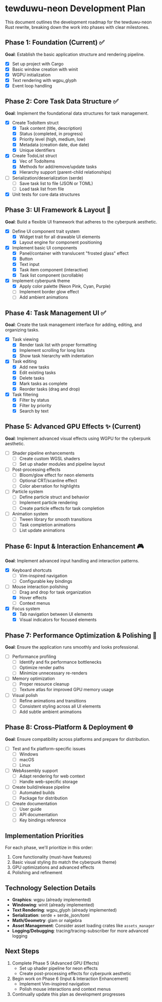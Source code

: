 # tewduwu-neon Development Plan

This document outlines the development roadmap for the tewduwu-neon Rust rewrite, breaking down the work into phases with clear milestones.

## Phase 1: Foundation (Current) ✅

**Goal**: Establish the basic application structure and rendering pipeline.

- [x] Set up project with Cargo
- [x] Basic window creation with winit
- [x] WGPU initialization
- [x] Text rendering with wgpu_glyph
- [x] Event loop handling

## Phase 2: Core Task Data Structure ✅

**Goal**: Implement the foundational data structures for task management.

- [x] Create TodoItem struct
  - [x] Task content (title, description)
  - [x] Status (completed, in progress)
  - [x] Priority level (high, medium, low)
  - [x] Metadata (creation date, due date)
  - [x] Unique identifiers
- [x] Create TodoList struct
  - [x] Vec of TodoItems
  - [x] Methods for add/remove/update tasks
  - [x] Hierarchy support (parent-child relationships)
- [ ] Serialization/deserialization (serde)
  - [ ] Save task list to file (JSON or TOML)
  - [ ] Load task list from file
- [x] Unit tests for core data structures

## Phase 3: UI Framework & Layout 🚀

**Goal**: Build a flexible UI framework that adheres to the cyberpunk aesthetic.

- [x] Define UI component trait system
  - [x] Widget trait for all drawable UI elements
  - [x] Layout engine for component positioning
- [x] Implement basic UI components
  - [x] Panel/container with translucent "frosted glass" effect
  - [x] Button
  - [x] Text input
  - [x] Task item component (interactive)
  - [x] Task list component (scrollable)
- [x] Implement cyberpunk theme
  - [x] Apply color palette (Neon Pink, Cyan, Purple)
  - [ ] Implement border glow effect
  - [ ] Add ambient animations

## Phase 4: Task Management UI ✅

**Goal**: Create the task management interface for adding, editing, and organizing tasks.

- [x] Task viewing
  - [x] Render task list with proper formatting
  - [x] Implement scrolling for long lists
  - [x] Show task hierarchy with indentation
- [x] Task editing
  - [x] Add new tasks
  - [x] Edit existing tasks
  - [x] Delete tasks
  - [x] Mark tasks as complete
  - [x] Reorder tasks (drag and drop)
- [x] Task filtering
  - [x] Filter by status
  - [x] Filter by priority
  - [x] Search by text

## Phase 5: Advanced GPU Effects ✨ (Current)

**Goal**: Implement advanced visual effects using WGPU for the cyberpunk aesthetic.

- [ ] Shader pipeline enhancements
  - [ ] Create custom WGSL shaders
  - [ ] Set up shader modules and pipeline layout
- [ ] Post-processing effects
  - [ ] Bloom/glow effect for neon elements
  - [ ] Optional CRT/scanline effect
  - [ ] Color aberration for highlights
- [ ] Particle system
  - [ ] Define particle struct and behavior
  - [ ] Implement particle rendering
  - [ ] Create particle effects for task completion
- [ ] Animation system
  - [ ] Tween library for smooth transitions
  - [ ] Task completion animations
  - [ ] List update animations

## Phase 6: Input & Interaction Enhancement 🎮

**Goal**: Implement advanced input handling and interaction patterns.

- [x] Keyboard shortcuts
  - [ ] Vim-inspired navigation
  - [ ] Configurable key bindings
- [ ] Mouse interaction polishing
  - [ ] Drag and drop for task organization
  - [x] Hover effects
  - [ ] Context menus
- [x] Focus system
  - [x] Tab navigation between UI elements
  - [x] Visual indicators for focused elements

## Phase 7: Performance Optimization & Polishing 🔧

**Goal**: Ensure the application runs smoothly and looks professional.

- [ ] Performance profiling
  - [ ] Identify and fix performance bottlenecks
  - [ ] Optimize render paths
  - [ ] Minimize unnecessary re-renders
- [ ] Memory optimization
  - [ ] Proper resource cleanup
  - [ ] Texture atlas for improved GPU memory usage
- [ ] Visual polish
  - [ ] Refine animations and transitions
  - [ ] Consistent styling across all UI elements
  - [ ] Add subtle ambient animations

## Phase 8: Cross-Platform & Deployment 🌐

**Goal**: Ensure compatibility across platforms and prepare for distribution.

- [ ] Test and fix platform-specific issues
  - [ ] Windows
  - [ ] macOS
  - [ ] Linux
- [ ] WebAssembly support
  - [ ] Adapt rendering for web context
  - [ ] Handle web-specific storage
- [ ] Create build/release pipeline
  - [ ] Automated builds
  - [ ] Package for distribution
- [ ] Create documentation
  - [ ] User guide
  - [ ] API documentation
  - [ ] Key bindings reference

## Implementation Priorities

For each phase, we'll prioritize in this order:
1. Core functionality (must-have features)
2. Basic visual styling (to match the cyberpunk theme)
3. GPU optimizations and advanced effects
4. Polishing and refinement

## Technology Selection Details

- **Graphics**: wgpu (already implemented)
- **Windowing**: winit (already implemented)
- **Text Rendering**: wgpu_glyph (already implemented)
- **Serialization**: serde + serde_json/toml
- **Math/Geometry**: glam or nalgebra
- **Asset Management**: Consider asset loading crates like `assets_manager`
- **Logging/Debugging**: tracing/tracing-subscriber for more advanced logging

## Next Steps

1. Complete Phase 5 (Advanced GPU Effects)
   - Set up shader pipeline for neon effects
   - Create post-processing effects for cyberpunk aesthetic
2. Begin work on Phase 6 (Input & Interaction Enhancement)
   - Implement Vim-inspired navigation
   - Polish mouse interactions and context menus
3. Continually update this plan as development progresses 